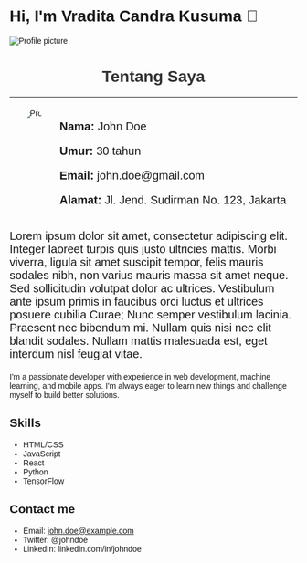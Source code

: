 # Hi, I'm Vradita Candra Kusuma 👋


![Profile picture](https://www.google.com/search?q=gif+lucu&tbm=isch&ved=2ahUKEwiLz4Lw1ur-AhXn_jgGHXv-DXEQ2-cCegQIABAA&oq=gif+&gs_lcp=CgNpbWcQARgGMgQIIxAnMgQIIxAnMgcIABCKBRBDMggIABCABBCxAzIHCAAQigUQQzIHCAAQigUQQzIKCAAQigUQsQMQQzIHCAAQigUQQzIHCAAQigUQQzIHCAAQigUQQzoFCAAQgAQ6BwgjEOoCECdQrhBYwB5gh0VoAXAAeASAAd4KiAH3NJIBCTQtMy41LjEuMZgBAKABAaoBC2d3cy13aXotaW1nsAEKwAEB&sclient=img&ei=M4RbZMvpNef94-EP-_y3iAc#imgrc=dZMBa782W2qRpM)
<body style="font-family: Arial, sans-serif; padding: 20px;">
    <h1 style="text-align: center; color: #333;">Tentang Saya</h1>
    <hr style="margin-bottom: 20px;">
    <div style="display: flex; justify-content: center;">
        <img src="https://picsum.photos/id/237/200/200" alt="Profil" style="border-radius: 50%; margin-right: 20px;">
        <div>
            <p style="font-size: 20px;"><strong>Nama:</strong> John Doe</p>
            <p style="font-size: 20px;"><strong>Umur:</strong> 30 tahun</p>
            <p style="font-size: 20px;"><strong>Email:</strong> john.doe@gmail.com</p>
            <p style="font-size: 20px;"><strong>Alamat:</strong> Jl. Jend. Sudirman No. 123, Jakarta</p>
        </div>
    </div>
    <p style="font-size: 20px; margin-top: 20px;">
        Lorem ipsum dolor sit amet, consectetur adipiscing elit. Integer laoreet turpis quis justo ultricies mattis. Morbi viverra, ligula sit amet suscipit tempor, felis mauris sodales nibh, non varius mauris massa sit amet neque. Sed sollicitudin volutpat dolor ac ultrices. Vestibulum ante ipsum primis in faucibus orci luctus et ultrices posuere cubilia Curae; Nunc semper vestibulum lacinia. Praesent nec bibendum mi. Nullam quis nisi nec elit blandit sodales. Nullam mattis malesuada est, eget interdum nisl feugiat vitae. 
    </p>
</body>

I'm a passionate developer with experience in web development, machine learning, and mobile apps. I'm always eager to learn new things and challenge myself to build better solutions.

## Skills
- HTML/CSS
- JavaScript
- React
- Python
- TensorFlow


## Contact me
- Email: john.doe@example.com
- Twitter: @johndoe
- LinkedIn: linkedin.com/in/johndoe

